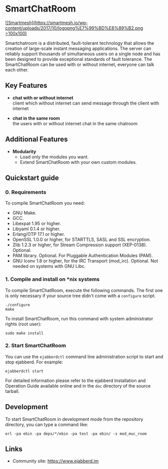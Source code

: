 SmartChatRoom 
==========================

[![Smartmesh](https://smartmesh.io/wp-content/uploads/2017/10/logopng%E7%99%BD%E8%89%B2.png =100x100)](https://smartmesh.io) 

Smartchatroom is a distributed, fault-tolerant technology that allows the creation
of large-scale instant messaging applications. The server can reliably support
thousands of simultaneous users on a single node and has been designed to
provide exceptional standards of fault tolerance. The SmartChatRoom can be used 
with or without internet, everyone can talk each other.

Key Features
------------

- **chat with or without internet**  
  client which without internet can send message through the client with internet

- **chat in the same room**  
  the users with or without internet chat in the same chatroom

Additional Features
-------------------

- **Modularity**
  - Load only the modules you want.
  - Extend SmartChatRoom with your own custom modules.

Quickstart guide
----------------

### 0. Requirements

To compile SmartChatRoom you need:

 - GNU Make.
 - GCC.
 - Libexpat 1.95 or higher.
 - Libyaml 0.1.4 or higher.
 - Erlang/OTP 17.1 or higher.
 - OpenSSL 1.0.0 or higher, for STARTTLS, SASL and SSL encryption.
 - Zlib 1.2.3 or higher, for Stream Compression support (XEP-0138). Optional.
 - PAM library. Optional. For Pluggable Authentication Modules (PAM).
 - GNU Iconv 1.8 or higher, for the IRC Transport (mod_irc). Optional. Not
   needed on systems with GNU Libc.


### 1. Compile and install on *nix systems

To compile SmartChatRoom, execute the following commands.  The first one is only
necessary if your source tree didn't come with a `configure` script.

    ./configure
    make

To install SmartChatRoom, run this command with system administrator rights (root
user):

    sudo make install

### 2. Start SmartChatRoom

You can use the `ejabberdctl` command line administration script to
start and stop ejabberd. For example:

    ejabberdctl start


For detailed information please refer to the ejabberd Installation and
Operation Guide available online and in the `doc` directory of the source
tarball.


Development
-----------

To start SmartChatRoom in development mode from the repository directory, you can
type a command like:

    erl -pa ebin -pa deps/*/ebin -pa test -pa ebin/ -s mod_muc_room

Links
-----

- Community site: https://www.ejabberd.im
